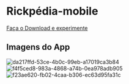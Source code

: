 # Rickpédia-mobile
<a href="">Faça o Download e experimente</a>

## Imagens do App

![da217ffd-53ce-4b0c-99eb-a17019ca3b84](https://user-images.githubusercontent.com/58434465/196979453-5731a94a-51d6-4304-85de-86de155189ef.jpg)
![f4f5ced8-983a-4868-a74b-0ea978adb905](https://user-images.githubusercontent.com/58434465/196979877-b2e685d5-8cb7-479a-acd9-de20947f318f.jpg)
![f23ae620-fb02-4caa-b306-ec63d95fa31c](https://user-images.githubusercontent.com/58434465/196980197-2e7b9ead-f130-4fa9-8969-5b88accea7e5.jpg)
